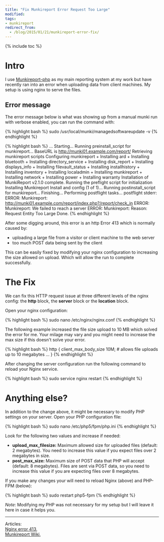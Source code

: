 ```yaml
---
title: "Fix Munkireport Error Request Too Large"
modified: 
tags: 
- munkireport
redirect_from:
  - /blog/2015/01/21/munkireport-error-fix/
---
```


{% include toc %}


# Intro
I use [Munkireport-php](https://github.com/munkireport/munkireport-php) as my main reporting system at my work but have recently ran into an error when uploading data from client machines. My setup is using nginx to serve the files. 

## Error message
The error message below is what was showing up from a manual munki run with verbose enabled, you can run the command with:

{% highlight bash %}
sudo /usr/local/munki/managedsoftwareupdate -v
{% endhighlight %}

{% highlight bash %}
...
Starting...
    Running preinstall_script for munkireport...
    BaseURL is http://munki01.example.com/report/
    Retrieving munkireport scripts
    Configuring munkireport
    + Installing ard
    + Installing bluetooth
    + Installing directory_service
    + Installing disk_report
    + Installing displays_info
    + Installing filevault_status
    + Installing installhistory
    + Installing inventory
    + Installing localadmin
    + Installing munkireport
    + Installing network
    + Installing power
    + Installing warranty
    Installation of MunkiReport v2.1.0 complete.
    Running the preflight script for initialization
Installing Munkireport Install and config (1 of 1)...
    Running postinstall_script for munkireport...
Finishing...
    Performing postflight tasks...
    postflight stderr: ERROR: Munkireport: http://munki01.example.com/report/index.php?/report/check_in
ERROR: Munkireport: We failed to reach a server
ERROR: Munkireport: Reason: Request Entity Too Large
Done.
{% endhighlight %}

After some digging around, this error is an http Error 413 which is normally caused by:

* uploading a large file from a visitor or client machine to the web server
* too much POST data being sent by the client 

This can be easily fixed by modifying your nginx configuration to increasing the size allowed on upload. Which will allow the run to complete successfully. 

# The Fix

We can fix this HTTP request issue at three different levels of the nginx config: the **http** block, the **server** block or the **location** block. 

Open your nginx configuration:

{% highlight bash %}
sudo nano /etc/nginx/nginx.conf
{% endhighlight %}

The following example increased the file size upload to 10 MB which solved the error for me. Your milage may vary and you might need to increase the max size if this doesn't solve your error.

{% highlight bash %}
http {
	client_max_body_size 10M; # allows file uploads up to 10 megabytes
	...
}
{% endhighlight %} 

After changing the server configuration run the following command to reload your Nginx service.

{% highlight bash %}
sudo service nginx restart
{% endhighlight %} 

# Anything else?
In addition to the change above, it might be necessary to modify PHP settings on your server. Open your PHP configuration file:

{% highlight bash %}
sudo nano /etc/php5/fpm/php.ini 
{% endhighlight %} 

Look for the following two values and increase if needed:

* **upload_max_filesize:** Maximum allowed size for uploaded files (default: 2 megabytes). You need to increase this value if you expect files over 2 megabytes in size.
* **post_max_size:** Maximum size of POST data that PHP will accept (default: 8 megabytes). Files are sent via POST data, so you need to increase this value if you are expecting files over 8 megabytes.

If you make any changes your will need to reload Nginx (above) and PHP-FPM (below):

{% highlight bash %}
sudo restart php5-fpm
{% endhighlight %} 

_Note_: Modifying my PHP was not necessary for my setup but I will leave it here in case it helps you.


---

Articles:  
[Nginx error 413](http://cnedelcu.blogspot.com/2013/09/nginx-error-413-request-entity-too-large.html),  
[Munkireport Wiki](https://github.com/munkireport/munkireport-php/),  


